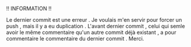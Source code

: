 !! INFORMATION !!

Le dernier commit est une erreur . Je voulais m'en servir pour forcer un push , mais il y a eu duplication .
L'avant dernier commit , celui qui semle avoir le même commentaire qu'un autre commit déjà existant , a pour commentaire le commentaire du dernier commit . 
Merci.